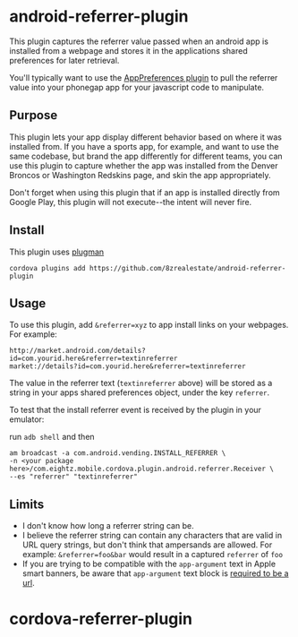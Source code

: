 android-referrer-plugin
=======================

This plugin captures the referrer value passed when an android app is installed from a webpage and stores it in the applications shared preferences for later retrieval. 

You'll typically want to use the [AppPreferences plugin](https://github.com/8zrealestate/AppPreferences) to pull the referrer value into your phonegap app for your javascript code to manipulate.

## Purpose

This plugin lets your app display different behavior based on where it was installed from.  If you have a sports app, for example, and want to use the same codebase, but brand the app differently for different teams, you can use this plugin to capture whether the app was installed from the Denver Broncos or Washington Redskins page, and skin the app appropriately.

Don't forget when using this plugin that if an app is installed directly from Google Play, this plugin will not execute--the intent will never fire.

## Install

This plugin uses [plugman](https://github.com/apache/cordova-plugman)

`cordova plugins add https://github.com/8zrealestate/android-referrer-plugin`

## Usage

To use this plugin, add `&referrer=xyz` to app install links on your webpages.  For example: 
```
http://market.android.com/details?id=com.yourid.here&referrer=textinreferrer
market://details?id=com.yourid.here&referrer=textinreferrer
```

The value in the referrer text (`textinreferrer` above) will be stored as a string in your apps shared preferences object, under the key `referrer`.

To test that the install referrer event is received by the plugin in your emulator:

run `adb shell` and then 

```
am broadcast -a com.android.vending.INSTALL_REFERRER \
-n <your package here>/com.eightz.mobile.cordova.plugin.android.referrer.Receiver \
--es "referrer" "textinreferrer"
```


## Limits

* I don't know how long a referrer string can be.
* I believe the referrer string can contain any characters that are valid in URL query strings, but don't think that ampersands are allowed.  For example: `&referrer=foo&bar` would result in a captured `referrer` of `foo`
* If you are trying to be compatible with the `app-argument` text in Apple smart banners, be aware that `app-argument` text block is [required to be a url](http://developer.apple.com/library/ios/#documentation/AppleApplications/Reference/SafariWebContent/PromotingAppswithAppBanners/PromotingAppswithAppBanners.html).

# cordova-referrer-plugin
